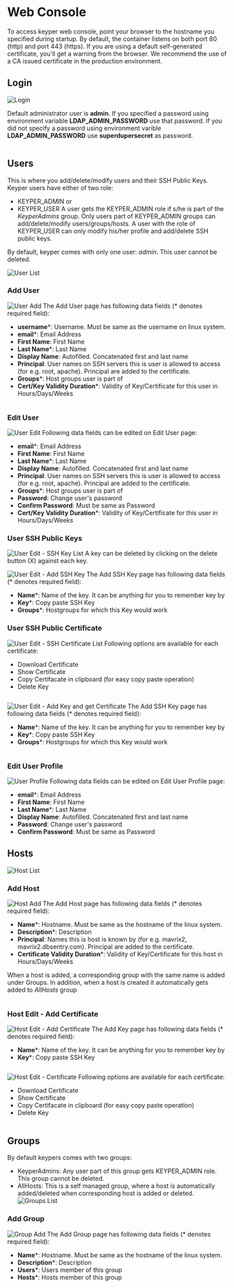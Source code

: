 # Web Console
To access keyper web console, point your browser to the hostname you specified during startup. By default, the container listens on both port 80 (http) and port 443 (https). If you are using a default self-generated certificate, you'll get a warning from the browser. We recommend the use of a CA issued certificate in the production environment.

## Login
![Login](_static/login.png)

Default administrator user is **admin**. If you specified a password using environment variable **LDAP_ADMIN_PASSWORD** use that password. If you did not specify a password using environment varible **LDAP_ADMIN_PASSWORD** use **superdupersecret** as password.

```important:: Passwords are set during the first start within openldap database. If using data persistence, which you should, the same password should be used during subsequent startup of the container.
```  

## Users
This is where you add/delete/modify users and their SSH Public Keys. Keyper users have either of two role:
* KEYPER_ADMIN or 
* KEYPER_USER
A user gets the KEYPER_ADMIN role if s/he is part of the *KeyperAdmins* group. Only users part of KEYPER_ADMIN groups can add/delete/modify users/groups/hosts.
A user with the role of KEYPER_USER can only modify his/her profile and add/delete SSH public keys.

By default, keyper comes with only one user: *admin*. This user cannot be deleted.

![User List](_static/user_list.png)

### Add User
![User Add](_static/user_add.png)
The Add User page has following data fields (* denotes required field): 
* **username***: Username. Must be same as the username on linux system.
* **email***: Email Address
* **First Name**: First Name
* **Last Name***: Last Name
* **Display Name**: Autofilled. Concatenated first and last name
* **Principal**: User names on SSH servers this is user is allowed to access (for e.g. root, apache). Principal are added to the certificate.
* **Groups***: Host groups user is part of
* **Cert/Key Validity Duration***: Validity of Key/Certificate for this user in Hours/Days/Weeks

```important:: User name on the linux system this user is allowed access to must be added to the Principal list.
```  

### Edit User
![User Edit](_static/user_edit.png)
Following data fields can be edited on Edit User page:
* **email***: Email Address
* **First Name**: First Name
* **Last Name***: Last Name
* **Display Name**: Autofilled. Concatenated first and last name
* **Principal**: User names on SSH servers this is user is allowed to access (for e.g. root, apache). Principal are added to the certificate.
* **Groups***: Host groups user is part of
* **Password**: Change user's password
* **Confirm Password**: Must be same as Password
* **Cert/Key Validity Duration***: Validity of Key/Certificate for this user in Hours/Days/Weeks

### User SSH Public Keys
![User Edit - SSH Key List](_static/user_edit_key_list.png)
A key can be deleted by clicking on the delete button (X) against each key.

![User Edit - Add SSH Key](_static/user_edit_add_key.png)
The Add SSH Key page has following data fields (* denotes required field): 
* **Name***: Name of the key. It can be anything for you to remember key by
* **Key***: Copy paste SSH Key
* **Groups***: Hostgroups for which this Key would work

### User SSH Public Certificate
![User Edit - SSH Certificate List](_static/user_edit_cert_list.png)
Following options are available for each certificate:
* Download Certificate
* Show Certificate
* Copy Certifacate in clipboard (for easy copy paste operation)
* Delete Key

```important:: You can also download the certificate using CLI for any user by calling URL (for e.g. curl "https://sprout.dbsentry.com/api/usercert?username=alice&keyid=103")
```  

![User Edit - Add Key and get Certificate](_static/user_edit_add_cert.png)
The Add SSH Key page has following data fields (* denotes required field): 
* **Name***: Name of the key. It can be anything for you to remember key by
* **Key***: Copy paste SSH Key
* **Groups***: Hostgroups for which this Key would work

```important:: A certificate is signed using CA's user key on the fly using the validity period assigned to the user.
```  

### Edit User Profile
![User Profile](_static/user_profile.png)
Following data fields can be edited on Edit User Profile page:
* **email***: Email Address
* **First Name**: First Name
* **Last Name***: Last Name
* **Display Name**: Autofilled. Concatenated first and last name
* **Password**: Change user's password
* **Confirm Password**: Must be same as Password

## Hosts
![Host List](_static/host_list.png)

### Add Host
![Host Add](_static/host_add.png)
The Add Host page has following data fields (* denotes required field): 
* **Name***: Hostname. Must be same as the hostname of the linux system.
* **Description***: Description
* **Principal**: Names this is host is known by (for e.g. mavrix2, mavrix2.dbsentry.com). Principal are added to the certificate.
* **Certificate Validity Duration***: Validity of Key/Certificate for this host in Hours/Days/Weeks

When a host is added, a corresponding group with the same name is added under Groups. In addition, when a host is created it automatically gets added to *AllHosts* group

```important:: Princiapl must be contain hostname of the linux systems. i.e. what is returned by *hostname -s*
```  

### Host Edit - Add Certificate
![Host Edit - Add Certificate](_static/host_edit_cert.png)
The Add Key page has following data fields (* denotes required field): 
* **Name***: Name of the key. It can be anything for you to remember key by
* **Key***: Copy paste SSH Key

```important:: A certificate is signed using CA's host key on the fly using the principal and validity period assigned to the host.
```  

![Host Edit - Certificate](_static/host_edit_cert_list.png)
Following options are available for each certificate:
* Download Certificate
* Show Certificate
* Copy Certifacate in clipboard (for easy copy paste operation)
* Delete Key

```important:: You can also download the certificate using CLI for any user by calling URL (for e.g. curl "https://sprout.dbsentry.com/api/hostcert?hostname=getafix2&keyid=100")
```  

## Groups
By default keypers comes with two groups:
* KeyperAdmins: Any user part of this group gets KEYPER_ADMIN role. This group cannot be deleted.
* AllHosts: This is a self managed group, where a host is automatically added/deleted when corresponding host is added or deleted.
![Groups List](_static/group_list.png)

### Add Group
![Group Add](_static/group_add.png)
The Add Group page has following data fields (* denotes required field): 
* **Name***: Hostname. Must be same as the hostname of the linux system.
* **Description***: Description
* **Users***: Users member of this group
* **Hosts***: Hosts member of this group